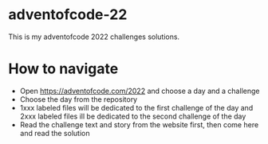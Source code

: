 # adventofcode-22
This is my adventofcode 2022 challenges solutions.

# How to navigate
- Open https://adventofcode.com/2022 and choose a day and a challenge
- Choose the day from the repository
- 1xxx labeled files will be dedicated to the first challenge of the day and 2xxx labeled files ill be dedicated to the second challenge of the day
- Read the challenge text and story from the website first, then come here and read the solution